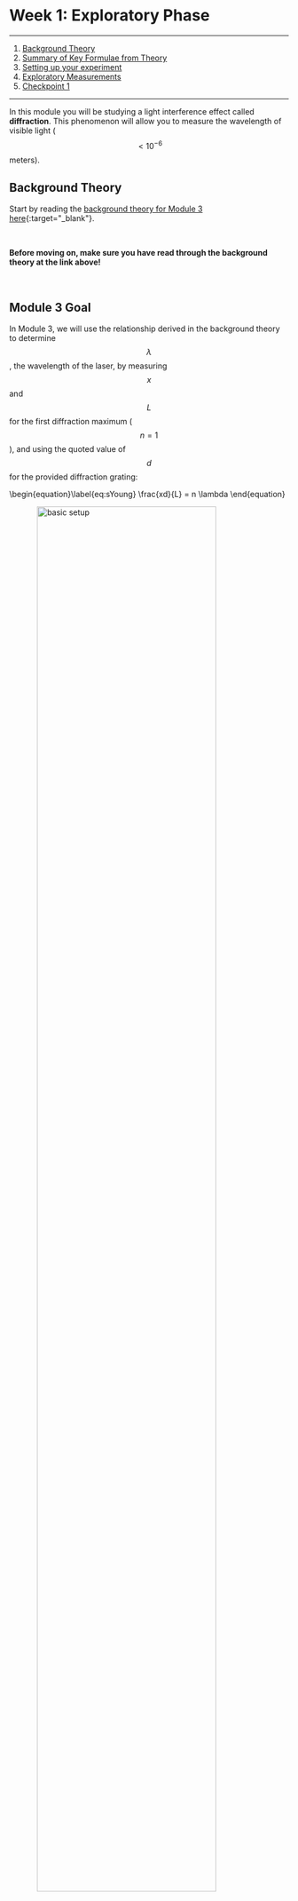 # Week 1: Exploratory Phase

--------------
1. [Background Theory](#background-theory)
2. [Summary of Key Formulae from Theory](#the-takeaway)
3. [Setting up your experiment](#setting-up-your-experiment)
4. [Exploratory Measurements](#exploratory-measurements) 
5. [Checkpoint 1](#checkpoint-1)

--------------

In this module you will be studying a light interference effect called <strong>diffraction</strong>. This phenomenon will allow you to measure the wavelength of visible light ($$ <10^{-6}$$ meters).

## Background Theory


Start by reading the [background theory for Module 3 here](background-theory){:target="_blank"}.


<br>

**Before moving on, make sure you have read through the background theory at the link above!**

<br> 

## Module 3 Goal

In Module 3, we will use the relationship derived in the background theory to determine $$\lambda$$, the wavelength of the laser, by measuring $$x$$ and $$L$$ for the first diffraction maximum ($$n=1$$), and using the quoted value of $$d$$ for the provided diffraction grating:

\begin{equation}\label{eq:sYoung} 
\frac{xd}{L} = n \lambda
\end{equation}

<img src="images/module3-configuration-annotated.jpg" alt="basic setup" width="400" style="display: block; margin-left: auto; margin-right: auto; width: 80%;" />


#### Miniquestion 1: Spacing of Diffraction Gratings
*[Click here to open in a new tab](https://docs.google.com/forms/d/e/1FAIpQLScVy13Ddgurh38icYTvtZDd7mcRiIQcisnRfS6NIwLRf8om4Q/viewform?){:target="_blank"}*

<iframe src="https://docs.google.com/forms/d/e/1FAIpQLScVy13Ddgurh38icYTvtZDd7mcRiIQcisnRfS6NIwLRf8om4Q/viewform?embedded=true" width="640" height="400" frameborder="0" marginheight="0" marginwidth="0">Loading…
</iframe>


-----

#### Miniquestion 2: Spacing of Interference Maxima
*[Click here to open in a new tab](https://docs.google.com/forms/d/e/1FAIpQLSd0DalK3dCoRR8n6thQmaJmh4ctFmaWsDRalbRIW35mO1FA_w/viewform){:target="_blank"}*

<iframe src="https://docs.google.com/forms/d/e/1FAIpQLSd0DalK3dCoRR8n6thQmaJmh4ctFmaWsDRalbRIW35mO1FA_w/viewform?embedded=true" width="640" height="400" frameborder="0" marginheight="0" marginwidth="0">Loading…
</iframe>


-----

## Setting Up Your Experiment

We will begin by setting up the experiment. You may find it helpful to work in a room where you can lower or turn out the lights and work in the dark. You will need a workspace with a vertical support such as a wall to which you can mount the grid paper we provided. Go ahead and mount the grid paper (e.g. tape it to a wall).

We don't want the laser light shooting across the room, please make sure when you set up your laser pointer that it is directed toward the wall with the mounted grid paper and not toward yourself or family members. **NEVER place your eye directly in the laser beam path.** Even if you are sure the laser is currently off, you should <strong>never look directly down the beam path.</strong>

We will begin by setting up the experiment. Attach one of the **500 lines/mm diffraction gratings** to the binder clip, as shown below. When handling the diffraction grating make sure to only touch the cardboard rim. Getting fingerprints on the transparent grating could affect your results.

<img src="images/diff-grating_mount.JPG" alt="Mounting your diffraction grating" width="600"/>
A diffraction grating is essentially just an array of slits placed right next to each other, with a very small slit distance <em>d</em> between each (on the order of one slit per micron!). Each neighboring pair of slits can be thought of as a double slit. 

Use two additional binder clips to mount the laser as shown (making sure that the laser is pointing towards a wall/screen at all times when on):
<img src="images/laser_mount.JPG" alt="Mounting your laser" width="300"/>

If your laser has a push button rather than a power switch, you can position the binder clip in such a way as to keep the laser on while taking measurements (but remember to turn it off in between to conserve your batteries). **Turn off your laser when inserting new components into the beam path**; it is hard to make sure that stray reflections don't momentarily hit someone in the eye while inserting pieces of glass or metal into a beam path.

Label each of your diffraction gratings, so you know which one you used this week. For example, write "A", "B", "C", "D", "E" in marker on the cardboard part of the diffraction gratings to label them. Position diffraction grating "A" between the laser and screen, as shown in the experimental setup photo below.

<img src="images/module3-configuration.JPG" alt="Experimental Set-up" width="300"/>

You will use the tape measure (if you have a ruler available you may find the ruler easier to work with) to measure the spacing $$x$$ between interference maxima, as well as the distance $$L$$ of the diffraction grating from the screen. In planning your experiment you will want to think about how to do this as accurately as possible. What are the dominant sources of error? What can you do to minimize systematic error? Even when you've done your best to reduce systematic error, some will remain. What can you do to randomize the remaining systematic error?

In week one, we will attempt to answer these questions.


## Exploratory Measurements

As in previous modules, you should perform the following exploratory measurements and record them in your [data sheet assigned from Google Classroom.](https://classroom.google.com/u/0/w/MjUxNTgyMzY1MDM5/tc/MjUxNTgyMzY1MDQ3){:target="_blank"}

The ultimate goal of Module 3 is to determine the wavelength of your laser by measuring $$x$$ while varying $$L$$. However, for week 1, we will focus only on getting the most accurate measurement of $$x$$. To do so, we will "wiggle" our experimental parameters to find out which ones significantly change the value of $$x$$ that we measure. This is a typical first experimental step, and it will inform our experimental procedure that we will use next week.

Each time we measure $$x$$, we hope that we have set all the parameters perfectly (eg. the distance $$L$$ to the wall and the angle of the diffraction grating relative to the laser beam). However, it is impossible to set everything perfectly with zero uncertainty. If we are slightly off on any of the possible parameters, how much will that shift the value of $$x$$ that we measure?

Let's focus on the angle of the laser beam, which should ideally come in perpendicular to the diffraction grating. What range of angles away from perfectly perpendicular to the laser beam might we accidentally set the grating? Perhaps we might not notice if we were off by angles up to $$\pm 5^{\circ}$$. How important is this? To answer this question, set up your experiment, with $$L= 1~\mathrm{m}$$. To measure $$x$$, use your tape measure to determine the distance from the central bright spot to the next bright spot to the right. Take a minute or two right now, and go purposefully "wiggle" the grating so that its angle varies over this range, and take note of how much variation this causes in $$x$$.

In addition to the angle of the diffraction grating that you just explored, we have identified several other potential sources of uncertainty in $$x$$, listed below:

1. Distance from laser to diffraction grating (keeping the diffraction grating fixed in place, moving the laser). Range: $$\pm 0.5~\mathrm{cm}$$.
2. Vertical tilt of laser. Range: $$\pm 5^{\circ}$$.
3. The value of the diffraction spacing $$d$$ is also a parameter we can "wiggle," in a slightly less obvious way. Each diffraction grating could have manufacturing defects that cause $$d$$ to be slightly off from the stated value. We can see how this happens in two different ways:
+ There may be variation between diffraction gratings -- explore this by measuring $$x$$ for each of gratings "A", "B", "C", "D", "E."
+ There may be variation within a single diffraction grating -- explore this by measuring $$x$$ at five positions on one diffraction grating. 
4. The distance $$L$$ between the grating and the wall is something we will be systematically varying in Module 3, so that we can ultimately find the wavelength. But each time we set the value of $$L$$, we can only do so with some imprecision. Set $$L= 1~\mathrm{m}$$, and then vary $$L$$ over a range of $$\pm 0.5~\mathrm{cm}$$.

For each of the five (the angle of the diffraction grating, plus the four listed above) potential sources of uncertainty listed above, wiggle the parameter over the suggested range and record the variation in $$x$$. Since this is just an exploratory wiggling of parameters, you do not need to perform repeated trials of these tests. It should take you about 15 minutes to wiggle all the parameters.

**The takeaway from this parameter-wiggling exercise is that the parameters that cause a larger variation in $$x$$ should be reset before each $$x$$ measurement. The ones that don't make much difference in $$x$$ do not need to be reset.**

-----

#### Miniquestion 3: Which parameters need to be reset?
*[Click here to open in a new tab](https://docs.google.com/forms/d/e/1FAIpQLSe-Bcw3iqEcmblnBnsOJOqSbfHVNrXckA4mVs9VEvzOXHvZQQ/viewform?usp=sf_link){:target="_blank"}*

<iframe src="https://docs.google.com/forms/d/e/1FAIpQLSe-Bcw3iqEcmblnBnsOJOqSbfHVNrXckA4mVs9VEvzOXHvZQQ/viewform?embedded=true" width="640" height="737" frameborder="0" marginheight="0" marginwidth="0">Loading…
</iframe>
-----


## Investigating systematic errors

In previous semesters, students measured the wavelength of their laser using a 500 line/mm diffraction grating. Here are a few example measurements, with uncertainty:

$$\lambda$$ (nm) | $$\delta \lambda$$ (nm) 
----------- | ----------------
658	|18
672|	7
683	| 4
694| 	7
719|	8

We are all using the same materials, so why don't our results agree?!?! Well, as you have just seen for yourself, the value of $$x$$ (and therefore ultimately the wavelength, as we'll see next week) can be shifted in a systematic manner if important parameters are not reset before each trial. [Recall](https://physics-50.github.io/Module-2/week3){:target="_blank"} that resetting these parameters randomizes their impact on $$x$$, which averages out the shift.

Because systematic errors are so important in experimental research, we want you to do a careful study of one dominant source of systematic error in $$x$$. This study will ultimately be presented as part of a sequence of figures for your Module 3 deliverable.

Choose one source of uncertainty that you found to be significant, and carefully explore its effect on the measured value of $$x$$. **Do not choose to study $$L$$, since we will be studying that effect next week.** Think about how best to do this by carefully varying the chosen parameter (eg. the angle of the diffraction grating, or the choice of diffraction grating). You should have about five (no less) different values of the parameter you wiggle (eg. angle of diffraction grating), and for each value of that parameter, you need to make five measurements of $$x$$ and report the average value of $$x \pm $$SEM. **Remember to reset all the other parameters that also have significant effects on $$x$$, for each measurement.** For example, if you are carefully studying the effect of choice of diffraction grating, make sure to reset both the angle of the diffraction grating and the distance $$L$$ between each of the five trials for each grating.  

For Checkpoint 1, you will present the results of this exploration as part of a figure with two panels:
+ panel a, containing a photo of your experimental setup, with $$x$$, $$L$$, and the parameter you varied clearly labeled.
+ panel b, a plot with $$x$$ on the vertical axis and the parameter you varied on the horizontal axis. Be sure to plot your data points with error bars, following our [figure-making guide from Module 1](https://physics-50.github.io/Module-1/week4){:target="_blank"}. It is not necessary to perform a fit to your $$x$$ data. 

To reduce workload for this week, you do not need to write a caption for the figure.

-------------

## Checkpoint 1

You should submit the following on Gradescope:

+ The two panel figure described above. Note that you do not need to submit a caption, just the figure with the two panels.

+ A link to a spreadsheet with your experimental data.

+ Conclusions regarding the significance of your investigated source of experimental uncertainty 

[Submit the results of your measurements on Gradescope](https://www.gradescope.com/courses/216639/assignments/1129992){:target="_blank"}
-------------

When you're ready, please move on to [Week 2](week2).
